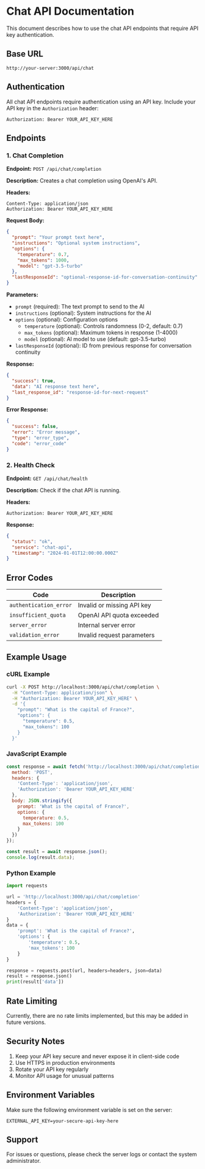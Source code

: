 # Chat API Documentation

This document describes how to use the chat API endpoints that require API key authentication.

## Base URL
```
http://your-server:3000/api/chat
```

## Authentication

All chat API endpoints require authentication using an API key. Include your API key in the `Authorization` header:

```
Authorization: Bearer YOUR_API_KEY_HERE
```

## Endpoints

### 1. Chat Completion

**Endpoint:** `POST /api/chat/completion`

**Description:** Creates a chat completion using OpenAI's API.

**Headers:**
```
Content-Type: application/json
Authorization: Bearer YOUR_API_KEY_HERE
```

**Request Body:**
```json
{
  "prompt": "Your prompt text here",
  "instructions": "Optional system instructions",
  "options": {
    "temperature": 0.7,
    "max_tokens": 1000,
    "model": "gpt-3.5-turbo"
  },
  "lastResponseId": "optional-response-id-for-conversation-continuity"
}
```

**Parameters:**
- `prompt` (required): The text prompt to send to the AI
- `instructions` (optional): System instructions for the AI
- `options` (optional): Configuration options
  - `temperature` (optional): Controls randomness (0-2, default: 0.7)
  - `max_tokens` (optional): Maximum tokens in response (1-4000)
  - `model` (optional): AI model to use (default: gpt-3.5-turbo)
- `lastResponseId` (optional): ID from previous response for conversation continuity

**Response:**
```json
{
  "success": true,
  "data": "AI response text here",
  "last_response_id": "response-id-for-next-request"
}
```

**Error Response:**
```json
{
  "success": false,
  "error": "Error message",
  "type": "error_type",
  "code": "error_code"
}
```

### 2. Health Check

**Endpoint:** `GET /api/chat/health`

**Description:** Check if the chat API is running.

**Headers:**
```
Authorization: Bearer YOUR_API_KEY_HERE
```

**Response:**
```json
{
  "status": "ok",
  "service": "chat-api",
  "timestamp": "2024-01-01T12:00:00.000Z"
}
```

## Error Codes

| Code | Description |
|------|-------------|
| `authentication_error` | Invalid or missing API key |
| `insufficient_quota` | OpenAI API quota exceeded |
| `server_error` | Internal server error |
| `validation_error` | Invalid request parameters |

## Example Usage

### cURL Example
```bash
curl -X POST http://localhost:3000/api/chat/completion \
  -H "Content-Type: application/json" \
  -H "Authorization: Bearer YOUR_API_KEY_HERE" \
  -d '{
    "prompt": "What is the capital of France?",
    "options": {
      "temperature": 0.5,
      "max_tokens": 100
    }
  }'
```

### JavaScript Example
```javascript
const response = await fetch('http://localhost:3000/api/chat/completion', {
  method: 'POST',
  headers: {
    'Content-Type': 'application/json',
    'Authorization': 'Bearer YOUR_API_KEY_HERE'
  },
  body: JSON.stringify({
    prompt: 'What is the capital of France?',
    options: {
      temperature: 0.5,
      max_tokens: 100
    }
  })
});

const result = await response.json();
console.log(result.data);
```

### Python Example
```python
import requests

url = 'http://localhost:3000/api/chat/completion'
headers = {
    'Content-Type': 'application/json',
    'Authorization': 'Bearer YOUR_API_KEY_HERE'
}
data = {
    'prompt': 'What is the capital of France?',
    'options': {
        'temperature': 0.5,
        'max_tokens': 100
    }
}

response = requests.post(url, headers=headers, json=data)
result = response.json()
print(result['data'])
```

## Rate Limiting

Currently, there are no rate limits implemented, but this may be added in future versions.

## Security Notes

1. Keep your API key secure and never expose it in client-side code
2. Use HTTPS in production environments
3. Rotate your API key regularly
4. Monitor API usage for unusual patterns

## Environment Variables

Make sure the following environment variable is set on the server:

```
EXTERNAL_API_KEY=your-secure-api-key-here
```

## Support

For issues or questions, please check the server logs or contact the system administrator. 